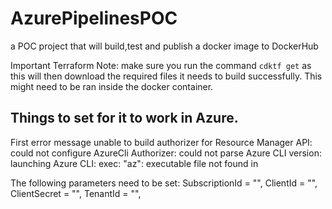 # AzurePipelinesPOC
a POC project that will build,test and publish a docker image to DockerHub

Important Terraform Note: make sure you run the command ```cdktf get``` as this will then download the required files it needs to build successfully. This might need to be ran inside the docker container.

## Things to set for it to work in Azure.
First error message 
unable to build authorizer for Resource Manager API: could not configure AzureCli Authorizer: could not parse Azure CLI version: launching Azure CLI: exec: "az": executable file not found in 

The following parameters need to be set:
    SubscriptionId = "",
    ClientId = "",
    ClientSecret = "",
    TenantId = "",
